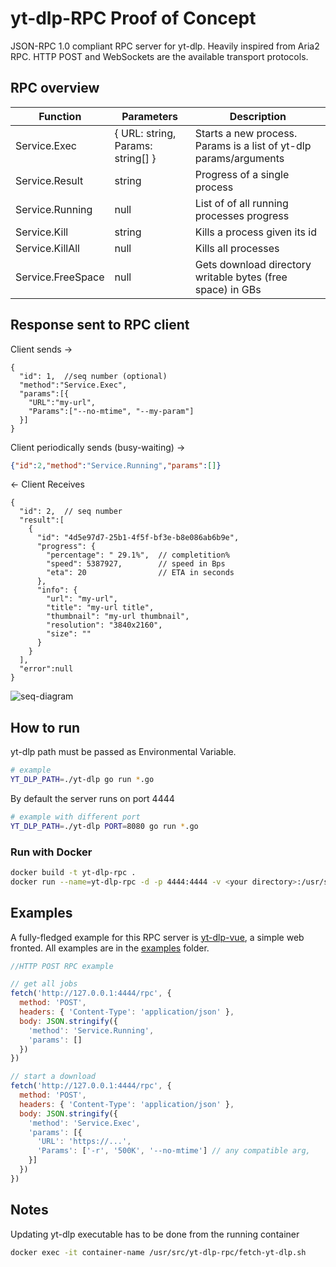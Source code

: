 # yt-dlp-RPC Proof of Concept

JSON-RPC 1.0 compliant RPC server for yt-dlp. Heavily inspired from Aria2 RPC.
HTTP POST and WebSockets are the available transport protocols.

## RPC overview

| Function          | Parameters                        | Description                                                       |
|-------------------|-----------------------------------|-------------------------------------------------------------------|
| Service.Exec      | { URL: string, Params: string[] } | Starts a new process. Params is a list of yt-dlp params/arguments |
| Service.Result    | string                            | Progress of a single process                                      |
| Service.Running   | null                              | List of of all running processes progress                         |
| Service.Kill      | string                            | Kills a process given its id                                      |
| Service.KillAll   | null                              | Kills all processes                                               |
| Service.FreeSpace | null                              | Gets download directory writable bytes (free space) in GBs        |

## Response sent to RPC client
Client sends -> 
```json5
{
  "id": 1,  //seq number (optional)
  "method":"Service.Exec", 
  "params":[{
    "URL":"my-url", 
    "Params":["--no-mtime", "--my-param"]
  }]
}
```
Client periodically sends (busy-waiting) -> 
```json
{"id":2,"method":"Service.Running","params":[]}
```
<- Client Receives
```json5
{
  "id": 2,  // seq number
  "result":[
    {
      "id": "4d5e97d7-25b1-4f5f-bf3e-b8e086ab6b9e",
      "progress": {
        "percentage": " 29.1%",  // completition%
        "speed": 5387927,        // speed in Bps
        "eta": 20                // ETA in seconds
      },
      "info": {
        "url": "my-url",
        "title": "my-url title",
        "thumbnail": "my-url thumbnail",
        "resolution": "3840x2160",
        "size": ""
      }
    }
  ],
  "error":null
}
```

![seq-diagram](https://i.ibb.co/Gd9MvHy/Untitled.png)

## How to run
yt-dlp path must be passed as Environmental Variable. 
```sh
# example
YT_DLP_PATH=./yt-dlp go run *.go
```
By default the server runs on port 4444
```sh
# example with different port
YT_DLP_PATH=./yt-dlp PORT=8080 go run *.go
```

### Run with Docker
```sh
docker build -t yt-dlp-rpc .
docker run --name=yt-dlp-rpc -d -p 4444:4444 -v <your directory>:/usr/src/yt-dlp-rpc/downloads yt-dlp-rpc:latest
```
## Examples
A fully-fledged example for this RPC server is [yt-dlp-vue](https://github.com/marcopeocchi/yt-dlp-vue), a simple web fronted.
All examples are in the [examples](https://github.com/marcopeocchi/yt-dlp-rpc/tree/master/examples) folder.

```js
//HTTP POST RPC example

// get all jobs 
fetch('http://127.0.0.1:4444/rpc', {
  method: 'POST',
  headers: { 'Content-Type': 'application/json' },
  body: JSON.stringify({
    'method': 'Service.Running',
    'params': []
  })
})

// start a download
fetch('http://127.0.0.1:4444/rpc', {
  method: 'POST',
  headers: { 'Content-Type': 'application/json' },
  body: JSON.stringify({
    'method': 'Service.Exec',
    'params': [{
      'URL': 'https://...',
      'Params': ['-r', '500K', '--no-mtime'] // any compatible arg,
    }]
  })
})
```

## Notes

Updating yt-dlp executable has to be done from the running container
```sh
docker exec -it container-name /usr/src/yt-dlp-rpc/fetch-yt-dlp.sh
```